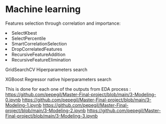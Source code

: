 <h1>Machine learning </h1>
Features selection through correlation and importance:

<p>
  <li>SelectKbest</li>
  <li>SelectPercentile</li>
  <li>SmartCorrelationSelection</li>
  <li>DropCorrelatedFeatures</li>
  <li>RecursiveFeatureAddition</li>
  <li>RecursiveFeatureElimination</li>
</p>

<p>GridSearchCV Hiperparameters search </p>
<p>XGBoost Regressor native hiperparameters search</p>

This is done for each one of the outputs from EDA process :
https://github.com/pepegil/Master-Final-project/blob/main/3-Modeling-0.ipynb
https://github.com/pepegil/Master-Final-project/blob/main/3-Modeling-1.ipynb
https://github.com/pepegil/Master-Final-project/blob/main/3-Modeling-2.ipynb
https://github.com/pepegil/Master-Final-project/blob/main/3-Modeling-3.ipynb
